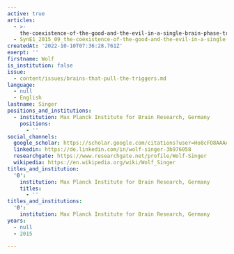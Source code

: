 ```yaml
---
active: true
articles:
  - >-
    the-coexistence-of-the-good-and-the-evil-in-a-single-brain-phase-transitions-in-a-non-linear-dynamical-system
  - SynE1_2015_09_the-coexistence-of-the-good-and-the-evil-in-a-single-brain
createdAt: '2022-10-10T07:36:28.761Z'
exerpt: ''
firstname: Wolf
is_institution: false
issue:
  - content/issues/brains-that-pull-the-triggers.md
language:
  - null
  - English
lastname: Singer
positions_and_institutions:
  - institution: Max Planck Institute for Brain Research, Germany
    positions:
      - ''
social_channels:
  google_scholar: https://scholar.google.com/citations?user=Ho8cFO8AAAAJ&hl=en
  linkedin: https://de.linkedin.com/in/wolf-singer-3b976058
  researchgate: https://www.researchgate.net/profile/Wolf-Singer
  wikipedia: https://en.wikipedia.org/wiki/Wolf_Singer
titles_and_institution:
  '0':
    institution: Max Planck Institute for Brain Research, Germany
    titles:
      - ''
titles_and_institutions:
  '0':
    institution: Max Planck Institute for Brain Research, Germany
years:
  - null
  - 2015

---
```

